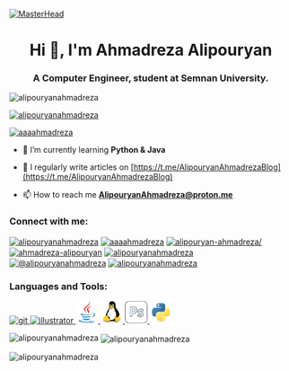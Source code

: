 [![MasterHead](https://imgur.com/a/xUQcZ02)](https://t.me/AlipouryanAhmadrezaBlog)
<h1 align="center">Hi 👋, I'm Ahmadreza Alipouryan</h1>
<h3 align="center">A Computer Engineer, student at Semnan University.</h3>

<p align="left"> <img src="https://komarev.com/ghpvc/?username=alipouryanahmadreza&label=Profile%20views&color=0e75b6&style=flat" alt="alipouryanahmadreza" /> </p>

<p align="left"> <a href="https://github.com/ryo-ma/github-profile-trophy"><img src="https://github-profile-trophy.vercel.app/?username=alipouryanahmadreza" alt="alipouryanahmadreza" /></a> </p>

<p align="left"> <a href="https://twitter.com/aaaahmadreza" target="blank"><img src="https://img.shields.io/twitter/follow/aaaahmadreza?logo=twitter&style=for-the-badge" alt="aaaahmadreza" /></a> </p>

- 🌱 I’m currently learning **Python & Java**

- 📝 I regularly write articles on [https://t.me/AlipouryanAhmadrezaBlog](https://t.me/AlipouryanAhmadrezaBlog)

- 📫 How to reach me **AlipouryanAhmadreza@proton.me**

<h3 align="left">Connect with me:</h3>
<p align="left">
<a href="https://dev.to/alipouryanahmadreza" target="blank"><img align="center" src="https://raw.githubusercontent.com/rahuldkjain/github-profile-readme-generator/master/src/images/icons/Social/devto.svg" alt="alipouryanahmadreza" height="30" width="40" /></a>
<a href="https://twitter.com/aaaahmadreza" target="blank"><img align="center" src="https://raw.githubusercontent.com/rahuldkjain/github-profile-readme-generator/master/src/images/icons/Social/twitter.svg" alt="aaaahmadreza" height="30" width="40" /></a>
<a href="https://linkedin.com/in/alipouryan-ahmadreza/" target="blank"><img align="center" src="https://raw.githubusercontent.com/rahuldkjain/github-profile-readme-generator/master/src/images/icons/Social/linked-in-alt.svg" alt="alipouryan-ahmadreza/" height="30" width="40" /></a>
<a href="https://stackoverflow.com/users/ahmadreza-alipouryan" target="blank"><img align="center" src="https://raw.githubusercontent.com/rahuldkjain/github-profile-readme-generator/master/src/images/icons/Social/stack-overflow.svg" alt="ahmadreza-alipouryan" height="30" width="40" /></a>
<a href="https://instagram.com/alipouryanahmadreza" target="blank"><img align="center" src="https://raw.githubusercontent.com/rahuldkjain/github-profile-readme-generator/master/src/images/icons/Social/instagram.svg" alt="alipouryanahmadreza" height="30" width="40" /></a>
<a href="https://medium.com/@alipouryanahmadreza" target="blank"><img align="center" src="https://raw.githubusercontent.com/rahuldkjain/github-profile-readme-generator/master/src/images/icons/Social/medium.svg" alt="@alipouryanahmadreza" height="30" width="40" /></a>
<a href="https://www.youtube.com/c/alipouryanahmadreza" target="blank"><img align="center" src="https://raw.githubusercontent.com/rahuldkjain/github-profile-readme-generator/master/src/images/icons/Social/youtube.svg" alt="alipouryanahmadreza" height="30" width="40" /></a>
</p>

<h3 align="left">Languages and Tools:</h3>
<p align="left"> <a href="https://git-scm.com/" target="_blank" rel="noreferrer"> <img src="https://www.vectorlogo.zone/logos/git-scm/git-scm-icon.svg" alt="git" width="40" height="40"/> </a> <a href="https://www.adobe.com/in/products/illustrator.html" target="_blank" rel="noreferrer"> <img src="https://www.vectorlogo.zone/logos/adobe_illustrator/adobe_illustrator-icon.svg" alt="illustrator" width="40" height="40"/> </a> <a href="https://www.java.com" target="_blank" rel="noreferrer"> <img src="https://raw.githubusercontent.com/devicons/devicon/master/icons/java/java-original.svg" alt="java" width="40" height="40"/> </a> <a href="https://www.linux.org/" target="_blank" rel="noreferrer"> <img src="https://raw.githubusercontent.com/devicons/devicon/master/icons/linux/linux-original.svg" alt="linux" width="40" height="40"/> </a> <a href="https://www.photoshop.com/en" target="_blank" rel="noreferrer"> <img src="https://raw.githubusercontent.com/devicons/devicon/master/icons/photoshop/photoshop-line.svg" alt="photoshop" width="40" height="40"/> </a> <a href="https://www.python.org" target="_blank" rel="noreferrer"> <img src="https://raw.githubusercontent.com/devicons/devicon/master/icons/python/python-original.svg" alt="python" width="40" height="40"/> </a> </p>

<p><img align="left" src="https://github-readme-stats.vercel.app/api/top-langs?username=alipouryanahmadreza&show_icons=true&locale=en&layout=compact" alt="alipouryanahmadreza" /></p>

<p>&nbsp;<img align="center" src="https://github-readme-stats.vercel.app/api?username=alipouryanahmadreza&show_icons=true&locale=en" alt="alipouryanahmadreza" /></p>

<p><img align="center" src="https://github-readme-streak-stats.herokuapp.com/?user=alipouryanahmadreza&" alt="alipouryanahmadreza" /></p>
